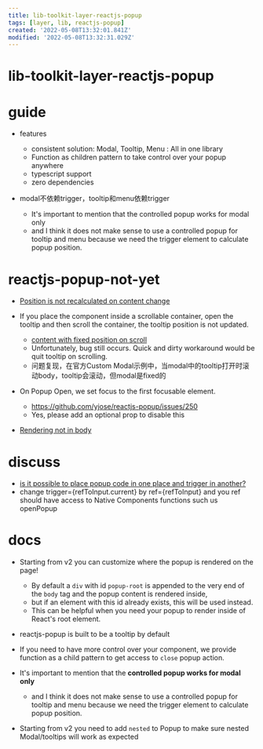 ```yaml
---
title: lib-toolkit-layer-reactjs-popup
tags: [layer, lib, reactjs-popup]
created: '2022-05-08T13:32:01.841Z'
modified: '2022-05-08T13:32:31.029Z'
---
```


# lib-toolkit-layer-reactjs-popup

# guide
- features
  - consistent solution: Modal, Tooltip, Menu : All in one library
  - Function as children pattern to take control over your popup anywhere
  - typescript support
  - zero dependencies

- modal不依赖trigger，tooltip和menu依赖trigger
  - It's important to mention that the controlled popup works for modal only 
  - and I think it does not make sense to use a controlled popup for tooltip and menu because we need the trigger element to calculate popup position.
# reactjs-popup-not-yet
- [Position is not recalculated on content change](https://github.com/yjose/reactjs-popup/issues/145)

- If you place the component inside a scrollable container, open the tooltip and then scroll the container, the tooltip position is not updated.
  - [content with fixed position on scroll](https://github.com/yjose/reactjs-popup/issues/208)
  - Unfortunately, bug still occurs. Quick and dirty workaround would be quit tooltip on scrolling.
  - 问题复现，在官方Custom Modal示例中，当modal中的tooltip打开时滚动body，tooltip会滚动，但modal是fixed的

- On Popup Open, we set focus to the first focusable element.
  - https://github.com/yjose/reactjs-popup/issues/250
  - Yes, please add an optional prop to disable this 

- [Rendering not in body](https://github.com/yjose/reactjs-popup/issues/232)
# discuss
- [is it possible to place popup code in one place and trigger in another?](https://github.com/yjose/reactjs-popup/issues/182)
- change trigger={refToInput.current} by ref={refToInput} and you ref should have access to Native Components functions such us openPopup

# 
# docs
- Starting from v2 you can customize where the popup is rendered on the page!
  - By default a `div` with id `popup-root` is appended to the very end of the `body` tag and the popup content is rendered inside, 
  - but if an element with this id already exists, this will be used instead.
  - This can be helpful when you need your popup to render inside of React's root element.

- reactjs-popup is built to be a tooltip by default

- If you need to have more control over your component, we provide function as a child pattern to get access to `close` popup action.
- It's important to mention that the **controlled popup works for modal only** 
  - and I think it does not make sense to use a controlled popup for tooltip and menu because we need the trigger element to calculate popup position.

- Starting from v2 you need to add `nested` to Popup to make sure nested Modal/tooltips will work as expected
